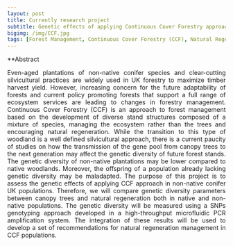 ```yaml
---
layout: post
title: Currently research project
subtitle: Genetic effects of applying Continuous Cover Forestry approach in non-native conifer UK populations. 
bigimg: /img/CCF.jpg
tags: [Forest Management, Continuous Cover Forestry (CCF), Natural Regeneration, Genetic Diversity, Single Nucleotide Polymorphism (SNP)]
---
```


**Abstract

<p style='text-align: justify;'>
Even-aged plantations of non-native conifer species and clear-cutting silvicultural practices are widely used in UK forestry to maximize timber harvest yield. However, increasing concern for the future adaptability of forests and current policy promoting forests that support a full range of ecosystem services are leading to changes in forestry management. Continuous Cover Forestry (CCF) is an approach to forest management based on the development of diverse stand structures composed of a mixture of species, managing the ecosystem rather than the trees and encouraging natural regeneration. While the transition to this type of woodland is a well defined silvicultural approach, there is a current paucity of studies on how the transmission of the gene pool from canopy trees to the next generation may affect the genetic diversity of future forest stands. The genetic diversity of non-native plantations may be lower compared to native woodlands. Moreover, the offspring of a population already lacking genetic diversity may be maladapted. The purpose of this project is to assess the genetic effects of applying CCF approach in non-native conifer UK populations. Therefore, we will compare genetic diversity parameters between canopy trees and natural regeneration both in native and non-native populations. The genetic diversity will be measured using a SNPs genotyping approach developed in a high-throughput microfluidic PCR amplification system. The integration of these results will be used to develop a set of recommendations for natural regeneration management in CCF populations. 
</p>
